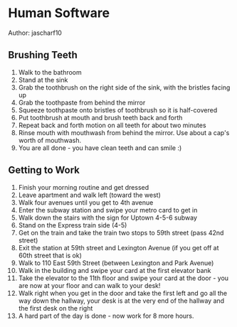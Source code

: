 # Human Software

Author: jascharf10

## Brushing Teeth

  1. Walk to the bathroom
  2. Stand at the sink
  3. Grab the toothbrush on the right side of the sink, with the bristles facing up
  4. Grab the toothpaste from behind the mirror
  5. Squeeze toothpaste onto bristles of toothbrush so it is half-covered
  6. Put toothbrush at mouth and brush teeth back and forth
  7. Repeat back and forth motion on all teeth for about two minutes
  8. Rinse mouth with mouthwash from behind the mirror.  Use about a cap's worth of mouthwash.
  9. You are all done - you have clean teeth and can smile :)

## Getting to Work

  1. Finish your morning routine and get dressed
  2. Leave apartment and walk left (toward the west)
  3. Walk four avenues until you get to 4th avenue
  4. Enter the subway station and swipe your metro card to get in
  5. Walk down the stairs with the sign for Uptown 4-5-6 subway
  6. Stand on the Express train side (4-5)
  7. Get on the train and take the train two stops to 59th street (pass 42nd street)
  8. Exit the station at 59th street and Lexington Avenue (if you get off at 60th street that is ok)
  9. Walk to 110 East 59th Street (between Lexington and Park Avenue)
  10. Walk in the building and swipe your card at the first elevator bank
  11. Take the elevator to the 11th floor and swipe your card at the door - you are now at your floor and can walk to your desk!
  12. Walk right when you get in the door and take the first left and go all the way down the hallway, your desk is at the very end of the hallway and the first desk on the right
  13. A hard part of the day is done - now work for 8 more hours.
  
